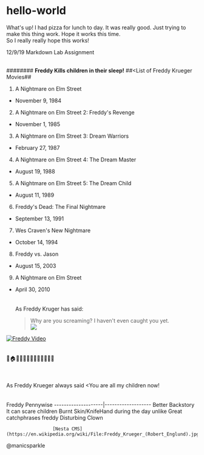 # hello-world
What's up!  I had pizza for lunch to day.  It was really good.
Just trying to make this thing work.  Hope it works this time.  
So I really really hope this works!





12/9/19 Markdown Lab Assignment<br><br>

####<Freddy Krueger>####
  **Freddy Kills children in their sleep!**
  ##<List of Freddy Krueger Movies##
1. A Nightmare on Elm Street
* November 9, 1984
2. A Nightmare on Elm Street 2: Freddy's Revenge
* November 1, 1985
3. A Nightmare on Elm Street 3: Dream Warriors
* February 27, 1987
4. A Nightmare on Elm Street 4: The Dream Master
* August 19, 1988
5. A Nightmare on Elm Street 5: The Dream Child
* August 11, 1989
6. Freddy's Dead: The Final Nightmare
* September 13, 1991
7. Wes Craven's New Nightmare
* October 14, 1994
8. Freddy vs. Jason
* August 15, 2003
9. A Nightmare on Elm Street
* April 30, 2010<br><br><br>
As Freddy Kruger has said:
    >Why are you screaming? I haven't even caught you yet.<br>
 ![](https://en.wikipedia.org/wiki/File:Freddy_Krueger_(Robert_Englund).jpg)

[![Freddy Video](freddy.png)](https://youtu.be/F8Hm_9kRqAY)<br><br><br>
:girl::house::sleeping::zzz::man::rage::fork_and_knife::red_circle::girl::fearful::x::man::satisfied:<br><br><br>

As Freddy Krueger always said
<You are all my children now!<br><br><br>
Freddy              Pennywise
--------------------|-------------------
Better Backstory     It can scare children
Burnt Skin/KnifeHand during the day unlike
Great catchphrases   freddy
                     Disturbing
                     Clown
                     
                     
                     
                     
                     
                     [Nesta CMS](https://en.wikipedia.org/wiki/File:Freddy_Krueger_(Robert_Englund).jpg)

                     
                     
                     
  
                   
                




        
        
        
        
        
        
        
        
        
        
        
@manicsparkle

